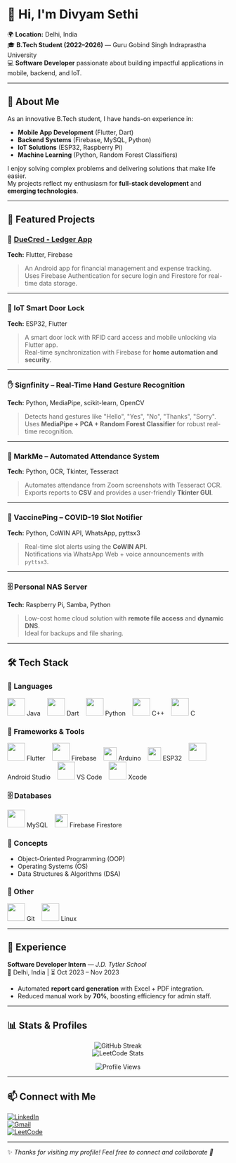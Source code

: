 # 👋 Hi, I'm Divyam Sethi  

🌍 **Location:** Delhi, India  
🎓 **B.Tech Student (2022–2026)** — Guru Gobind Singh Indraprastha University  
💻 **Software Developer** passionate about building impactful applications in mobile, backend, and IoT.  

---

## 🚀 About Me  

As an innovative B.Tech student, I have hands-on experience in:  

- **Mobile App Development** (Flutter, Dart)  
- **Backend Systems** (Firebase, MySQL, Python)  
- **IoT Solutions** (ESP32, Raspberry Pi)  
- **Machine Learning** (Python, Random Forest Classifiers)  

I enjoy solving complex problems and delivering solutions that make life easier.  
My projects reflect my enthusiasm for **full-stack development** and **emerging technologies**.  

---

## 🔨 Featured Projects  

### 📱 [DueCred - Ledger App](https://play.google.com/store/apps/details?id=com.divyam.duecred)  
**Tech:** Flutter, Firebase  
> An Android app for financial management and expense tracking.  
> Uses Firebase Authentication for secure login and Firestore for real-time data storage.  

---

### 🔐 IoT Smart Door Lock  
**Tech:** ESP32, Flutter  
> A smart door lock with RFID card access and mobile unlocking via Flutter app.  
> Real-time synchronization with Firebase for **home automation and security**.  

---

### ✋ Signfinity – Real-Time Hand Gesture Recognition  
**Tech:** Python, MediaPipe, scikit-learn, OpenCV  
> Detects hand gestures like "Hello", "Yes", "No", "Thanks", "Sorry".  
> Uses **MediaPipe + PCA + Random Forest Classifier** for robust real-time recognition.  

---

### 📝 MarkMe – Automated Attendance System  
**Tech:** Python, OCR, Tkinter, Tesseract  
> Automates attendance from Zoom screenshots with Tesseract OCR.  
> Exports reports to **CSV** and provides a user-friendly **Tkinter GUI**.  

---

### 💉 VaccinePing – COVID-19 Slot Notifier  
**Tech:** Python, CoWIN API, WhatsApp, pyttsx3  
> Real-time slot alerts using the **CoWIN API**.  
> Notifications via WhatsApp Web + voice announcements with `pyttsx3`.  

---

### 🗄️ Personal NAS Server  
**Tech:** Raspberry Pi, Samba, Python  
> Low-cost home cloud solution with **remote file access** and **dynamic DNS**.  
> Ideal for backups and file sharing.  

---

## 🛠️ Tech Stack  

### 📝 Languages  
<p align="left">
  <img src="https://cdn.jsdelivr.net/gh/devicons/devicon/icons/java/java-original.svg" width="40"/> Java &nbsp;&nbsp;
  <img src="https://cdn.jsdelivr.net/gh/devicons/devicon/icons/dart/dart-original.svg" width="40"/> Dart &nbsp;&nbsp;
  <img src="https://cdn.jsdelivr.net/gh/devicons/devicon/icons/python/python-original.svg" width="40"/> Python &nbsp;&nbsp;
  <img src="https://cdn.jsdelivr.net/gh/devicons/devicon/icons/cplusplus/cplusplus-original.svg" width="40"/> C++ &nbsp;&nbsp;
  <img src="https://cdn.jsdelivr.net/gh/devicons/devicon/icons/c/c-original.svg" width="40"/> C  
</p>

### 🧩 Frameworks & Tools  
<p align="left">
  <img src="https://cdn.jsdelivr.net/gh/devicons/devicon/icons/flutter/flutter-original.svg" width="40"/> Flutter &nbsp;&nbsp;
  <img src="https://cdn.jsdelivr.net/gh/devicons/devicon/icons/firebase/firebase-plain.svg" width="40"/> Firebase &nbsp;&nbsp;
  <img src="https://img.shields.io/badge/Arduino-00979D.svg?style=for-the-badge&logo=arduino&logoColor=white" height="30"/> Arduino &nbsp;&nbsp;
  <img src="https://img.shields.io/badge/ESP32-E7352C.svg?style=for-the-badge&logo=espressif&logoColor=white" height="30"/> ESP32 &nbsp;&nbsp;
  <img src="https://cdn.jsdelivr.net/gh/devicons/devicon/icons/androidstudio/androidstudio-original.svg" width="40"/> Android Studio &nbsp;&nbsp;
  <img src="https://cdn.jsdelivr.net/gh/devicons/devicon/icons/vscode/vscode-original.svg" width="40"/> VS Code &nbsp;&nbsp;
  <img src="https://cdn.jsdelivr.net/gh/devicons/devicon/icons/xcode/xcode-original.svg" width="40"/> Xcode  
</p>

### 🗄️ Databases  
<p align="left">
  <img src="https://cdn.jsdelivr.net/gh/devicons/devicon/icons/mysql/mysql-original.svg" width="40"/> MySQL &nbsp;&nbsp;
  <img src="https://img.shields.io/badge/Firestore-FFCA28.svg?style=for-the-badge&logo=firebase&logoColor=black" height="30"/> Firebase Firestore  
</p>

### 📘 Concepts  
- Object-Oriented Programming (OOP)  
- Operating Systems (OS)  
- Data Structures & Algorithms (DSA)  

### 🔧 Other  
<p align="left">
  <img src="https://cdn.jsdelivr.net/gh/devicons/devicon/icons/git/git-original.svg" width="40"/> Git &nbsp;&nbsp;
  <img src="https://cdn.jsdelivr.net/gh/devicons/devicon/icons/linux/linux-original.svg" width="40"/> Linux  
</p>

---

## 💼 Experience  

**Software Developer Intern** — *J.D. Tytler School*  
📍 Delhi, India | ⏳ Oct 2023 – Nov 2023  

- Automated **report card generation** with Excel + PDF integration.  
- Reduced manual work by **70%**, boosting efficiency for admin staff.  

---

## 📊 Stats & Profiles  

<p align="center">
  <img src="https://streak-stats.demolab.com/?user=sethidivyam&theme=dark" alt="GitHub Streak"/>
  <br/>
  <img src="https://leetcard.jacoblin.cool/sethidivyam?theme=dark&font=Baloo%202&ext=heatmap" alt="LeetCode Stats"/>
</p>

<p align="center">
  <img src="https://komarev.com/ghpvc/?username=sethidivyam&style=flat-square&color=blue" alt="Profile Views"/>
</p>

---

## 📫 Connect with Me  

[![LinkedIn](https://img.shields.io/badge/LinkedIn-Connect-blue?logo=linkedin)](https://www.linkedin.com/in/sethidivyam)  
[![Gmail](https://img.shields.io/badge/Gmail-Contact-red?logo=gmail)](mailto:divyamsethi18@gmail.com)  
[![LeetCode](https://img.shields.io/badge/LeetCode-Profile-orange?logo=leetcode)](https://leetcode.com/sethidivyam)  

---

✨ *Thanks for visiting my profile! Feel free to connect and collaborate 🚀*

